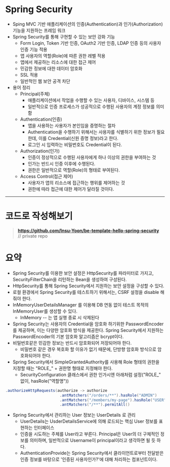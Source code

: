# **Spring Security**

-   Sping MVC 기반 애플리케이션의 인증(Authentication)과 인가(Authorization) 기능을 지원하는 프레임 워크
-   Spring Security를 통해 구현할 수 있는 보안 강화 기능
    -   Form Login, Token 기반 인증, OAuth2 기반 인증, LDAP 인증 등의 사용자 인증 기능 적용
    -   앱 사용자의 역할(Role)에 따른 권한 레벨 적용
    -   앱에서 제공하는 리소스에 대한 접근 제어
    -   민감한 정보에 대한 데이터 암호화
    -   SSL 적용
    -   일반적인 웹 보안 공격 차단
-   용어 정리
    -   Principal(주체)
        -   애플리케이션에서 작업을 수행할 수 있는 사용자, 디바이스, 시스템 등
        -   일반적으로 인증 프로세스가 성공적으로 수행된 사용자의 계정 정보를 의미함
    -   Authentication(인증)
        -   앱을 사용하는 사용자가 본인임을 증명하는 절차
        -   Authentication을 수행하기 위해서는 사용자를 식별하기 위한 정보가 필요한데, 이를 Credential(신원 증명 정보)라고 한다.
        -   로그인 시 입력하는 비밀번호도 Credential이 된다.
    -   Authorization(인가)
        -   인증이 정상적으로 수행된 사용자에게 하나 이상의 권한을 부여하는 것
        -   인가는 반드시 인증 이후에 수행된다.
        -   권한은 일반적으로 역할(Role)의 형태로 부여된다.
    -   Access Control(접근 제어)
        -   사용자가 앱의 리소스에 접근하는 행위를 제어하는 것
        -   권한에 따라 접근에 대한 제어가 달라질 것이다.

---

# **코드로 작성해보기**

> **https://github.com/Insu-Yoon/be-template-hello-spring-security**  
> // private repo

# **요약**

-   Spring Security를 이용한 보안 설정은 HttpSecurity를 파라미터로 가지고, SecurityFilterChain을 리턴하는 Bean을 생성하여 구성된다.
-   HttpSecurity를 통해 Spring Security에서 지원하는 보안 설정을 구성할 수 있다.
-   로컬 환경에서 Spring Security를 테스트하기 위해서는, CSRF 설정을 disable 해줘야 한다.
-   InMemoryUserDetailsManager 를 이용해 DB 연동 없이 테스트 목적의 InMemoryUser를 생성할 수 있다.
    -   InMemory -- 는 앱 실행 종료 시 삭제된다
-   Spring Security는 사용자의 Credential을 암호화 하기위한 PasswordEncoder를 제공하며, 이는 다양한 암호화 방식을 제공한다. Spring Security에서 지원하는 PasswordEncoder의 기본 암호화 알고리즘은 bcrypt이다.
-   비밀번호같은 민감한 정보는 반드시 암호화되어 저장되어야 한다.
    -   비밀번호 같은 경우 복호화 할 이유가 없기 때문에, 단방향 암호화 방식으로 암호화되어야 한다.
-   Spring Security에서 SimpleGrantedAuthority를 사용해 Role 형태의 권한을 지정할 때는 "ROLE\_" + 권한명 형태로 지정해야 한다.
    -   SecurityConfiguration 클래스에서 권한 인가시엔 아래처럼 설정("ROLE\_" 없이, hasRole("역할명"))

```java
.authorizeHttpRequests(authorize -> authorize 
                        .antMatchers("/orders/**").hasRole("ADMIN")
                        .antMatchers("/members/my-page").hasRole("USER")
                        .antMatchers("/**").permitAll()
```

-   Spring Security에서 관리하는 User 정보는 UserDetails 로 관리
    -   UserDetails는 UsderDetailsService에 의해 로드되는 핵심 User 정보를 표현하는 인터페이스
    -   인증을 시도하는 주체를 User라고 부른다. Principal은 User의 더 구체적인 정보를 의미하며, 일반적으로 Username이 principal이라고 생각하면 될 듯 하다.
    -   AuthenticationProvide는 Spring Security에서 클라이언트로부터 전달받은 인증 정보를 바탕으로 '인증된 사용자인가?'에 대해 처리하는 컴포넌트이다.
